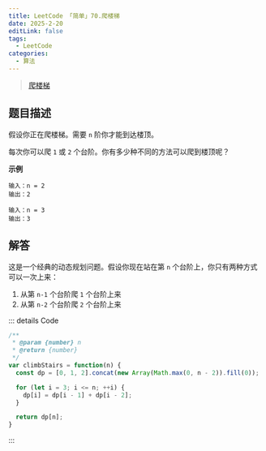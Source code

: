 ```yaml
---
title: LeetCode 「简单」70.爬楼梯
date: 2025-2-20
editLink: false
tags:
  - LeetCode
categories:
  - 算法
---
```


> [爬楼梯](https://leetcode.cn/problems/climbing-stairs/description/)

## 题目描述

假设你正在爬楼梯。需要 `n` 阶你才能到达楼顶。

每次你可以爬 `1` 或 `2` 个台阶。你有多少种不同的方法可以爬到楼顶呢？

**示例**

```
输入：n = 2
输出：2

输入：n = 3
输出：3
```

## 解答

这是一个经典的动态规划问题。假设你现在站在第 `n` 个台阶上，你只有两种方式可以一次上来：

1. 从第 `n-1` 个台阶爬 `1` 个台阶上来
2. 从第 `n-2` 个台阶爬 `2` 个台阶上来

::: details Code
```js
/**
 * @param {number} n
 * @return {number}
 */
var climbStairs = function(n) {
  const dp = [0, 1, 2].concat(new Array(Math.max(0, n - 2)).fill(0));

  for (let i = 3; i <= n; ++i) {
    dp[i] = dp[i - 1] + dp[i - 2];
  }

  return dp[n];
}
```
:::
